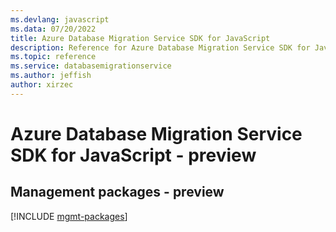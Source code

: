 ```yaml
---
ms.devlang: javascript
ms.data: 07/20/2022
title: Azure Database Migration Service SDK for JavaScript
description: Reference for Azure Database Migration Service SDK for JavaScript
ms.topic: reference
ms.service: databasemigrationservice
ms.author: jeffish
author: xirzec
---
```

# Azure Database Migration Service SDK for JavaScript - preview

## Management packages - preview
[!INCLUDE [mgmt-packages](database-migration-service-mgmt-index.md)]
